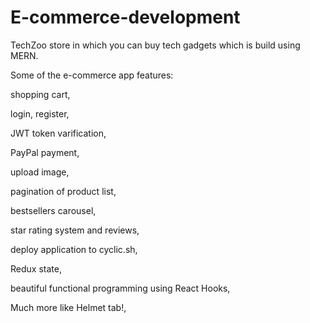 # E-commerce-development

TechZoo store in which you can buy tech gadgets which is build using MERN.

Some of the e-commerce app features:

shopping cart, 

login, register,

JWT token varification, 

PayPal payment, 

upload image, 

pagination of product list, 

bestsellers carousel, 

star rating system and reviews, 

deploy application to cyclic.sh, 

Redux state, 

beautiful functional programming using React Hooks, 

Much more like Helmet tab!,

